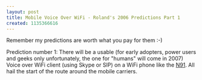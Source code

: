 ```yaml
---
layout: post
title: Mobile Voice Over WiFi - Roland's 2006 Predictions Part 1
created: 1135366616
---
```

<p>Remember my predictions are worth what you pay for them :-) </p> <p>Prediction number 1: There will be a usable (for early adopters, power users and geeks only unfortunately, the one for &quot;humans&quot; will come in 2007) Voice over WiFi client (using Skype or SIP) on a WiFi phone like the <a href="http://www.nokia.com/nseries/index.html">N91</a>. All hail the start of the route around the mobile carriers. </p>
